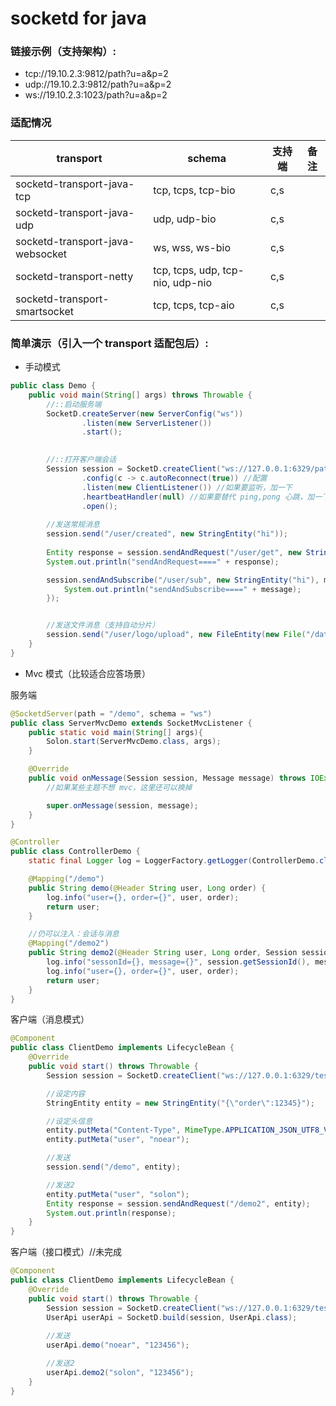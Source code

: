 # socketd for java

### 链接示例（支持架构）:

* tcp://19.10.2.3:9812/path?u=a&p=2
* udp://19.10.2.3:9812/path?u=a&p=2
* ws://19.10.2.3:1023/path?u=a&p=2


### 适配情况

| transport                        | schema                           | 支持端 | 备注 |
|-------------------------------|----------------------------------|-----|--|
| socketd-transport-java-tcp       | tcp, tcps, tcp-bio               | c,s |  |
| socketd-transport-java-udp       | udp, udp-bio                     | c,s |  |
| socketd-transport-java-websocket | ws, wss, ws-bio                  | c,s |  |
| socketd-transport-netty          | tcp, tcps, udp, tcp-nio, udp-nio | c,s |  |
| socketd-transport-smartsocket    | tcp, tcps, tcp-aio               | c,s |  |


### 简单演示（引入一个 transport 适配包后）:

* 手动模式

```java
public class Demo {
    public void main(String[] args) throws Throwable {
        //::启动服务端
        SocketD.createServer(new ServerConfig("ws"))
                .listen(new ServerListener())
                .start();

        
        //::打开客户端会话
        Session session = SocketD.createClient("ws://127.0.0.1:6329/path?u=a&p=2")
                .config(c -> c.autoReconnect(true)) //配置
                .listen(new ClientListener()) //如果要监听，加一下
                .heartbeatHandler(null) //如果要替代 ping,pong 心跳，加一下
                .open();
        
        //发送常规消息
        session.send("/user/created", new StringEntity("hi"));
        
        Entity response = session.sendAndRequest("/user/get", new StringEntity("hi"));
        System.out.println("sendAndRequest====" + response);

        session.sendAndSubscribe("/user/sub", new StringEntity("hi"), message -> {
            System.out.println("sendAndSubscribe====" + message);
        });


        //发送文件消息（支持自动分片）
        session.send("/user/logo/upload", new FileEntity(new File("/data/user.jpg")));
    }
}
```

* Mvc 模式（比较适合应答场景）

服务端

```java
@SocketdServer(path = "/demo", schema = "ws")
public class ServerMvcDemo extends SocketMvcListener {
    public static void main(String[] args){
        Solon.start(ServerMvcDemo.class, args);
    }

    @Override
    public void onMessage(Session session, Message message) throws IOException {
        //如果某些主题不想 mvc，这里还可以换掉

        super.onMessage(session, message);
    }
}

@Controller
public class ControllerDemo {
    static final Logger log = LoggerFactory.getLogger(ControllerDemo.class);

    @Mapping("/demo")
    public String demo(@Header String user, Long order) {
        log.info("user={}, order={}", user, order);
        return user;
    }

    //仍可以注入：会话与消息
    @Mapping("/demo2")
    public String demo2(@Header String user, Long order, Session session, Message message) {
        log.info("sessonId={}, message={}", session.getSessionId(), message);
        log.info("user={}, order={}", user, order);
        return user;
    }
}
```

客户端（消息模式）

```java
@Component
public class ClientDemo implements LifecycleBean {
    @Override
    public void start() throws Throwable {
        Session session = SocketD.createClient("ws://127.0.0.1:6329/test?u=a&p=2").open();

        //设定内容
        StringEntity entity = new StringEntity("{\"order\":12345}");

        //设定头信息
        entity.putMeta("Content-Type", MimeType.APPLICATION_JSON_UTF8_VALUE);
        entity.putMeta("user", "noear");

        //发送
        session.send("/demo", entity);

        //发送2
        entity.putMeta("user", "solon");
        Entity response = session.sendAndRequest("/demo2", entity);
        System.out.println(response);
    }
}
```

客户端（接口模式）//未完成

```java
@Component
public class ClientDemo implements LifecycleBean {
    @Override
    public void start() throws Throwable {
        Session session = SocketD.createClient("ws://127.0.0.1:6329/test?u=a&p=2").open();
        UserApi userApi = SocketD.build(session, UserApi.class);
        
        //发送
        userApi.demo("noear", "123456");

        //发送2
        userApi.demo2("solon", "123456");
    }
}
```


